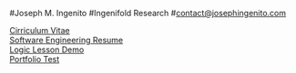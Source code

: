 #Joseph M. Ingenito
#Ingenifold Research
#contact@josephingenito.com

<a href="https://jingenito.github.io/SingleHTMLFiles/cv.html" target="_blank">Cirriculum Vitae</a><br/>
<a href="https://jingenito.github.io/SingleHTMLFiles/SeniorSoftwareEngineerResume.pdf" target="_blank">Software Engineering Resume</a><br>
<a href="https://jingenito.github.io/SingleHTMLFiles/ProjectBrbk/logic_lesson.html" target="_blank">Logic Lesson Demo</a><br>
<a href="https://jingenito.github.io/SingleHTMLFiles/space-theme-portfolio.html" target="_blank">Portfolio Test</a>
